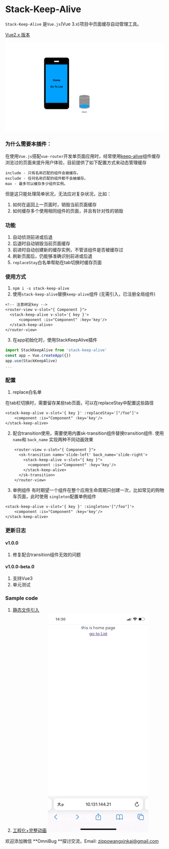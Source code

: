 # Stack-Keep-Alive
`Stack-Keep-Alive` 是`Vue.js`(Vue 3.x)项目中页面缓存自动管理工具。

[Vue2.x 版本](https://github.com/Zippowxk/vue-router-keep-alive-helper)

![img](./assets/stack.gif)

### 为什么需要本插件：
在使用```Vue.js```搭配```vue-router```开发单页面应用时，经常使用[keep-alive](https://v3.cn.vuejs.org/api/built-in-components.html#keep-alive)组件缓存浏览过的页面来提升用户体验，目前提供了如下配置方式来动态管理缓存
```
include - 只有名称匹配的组件会被缓存。
exclude - 任何名称匹配的组件都不会被缓存。
max - 最多可以缓存多少组件实例。
```
但是这只能处理简单状况，无法应对复杂状况，比如：

1. 如何在返回上一页面时，销毁当前页面缓存
2. 如何缓存多个使用相同组件的页面，并且有针对性的销毁

### 功能

1. 自动侦测前进或后退
2. 后退时自动销毁当前页面缓存
3. 前进时自动创建新的缓存实例，不管该组件是否被缓存过
4. 刷新页面后，仍能够准确识别前进或后退
5. `replaceStay`白名单帮助在tab切换时缓存页面

### 使用方式

1. ```npm i -s stack-keep-alive```
2. 使用``stack-keep-alive``替换``keep-alive``组件 (无需引入，已注册全局组件)
```vue
<!-- 注意绑定key -->  
<router-view v-slot="{ Component }">
  <stack-keep-alive v-slot='{ key }'> 
      <component :is="Component" :key='key'/>
  </stack-keep-alive>
</router-view>
```
3. 在app初始化时，使用StackKeepAlive插件
```javascript
import StackKeepAlive from 'stack-keep-alive'
const app = Vue.createApp({})
app.use(StackKeepAlive)
...
```

### 配置

1. replace白名单
  
  在tab栏切换时，需要留存某些tab页面，可以在replaceStay中配置这些路径
```vue
<stack-keep-alive v-slot='{ key }' :replaceStay='["/foo"]'> 
    <component :is="Component" :key='key'/>
</stack-keep-alive>
```
2. 配合transition使用，需要使用内置sk-transition组件替换transition组件.
  使用`name`和 `back_name` 实现两种不同动画效果

```vue
    <router-view v-slot="{ Component }">
      <sk-transition name='slide-left' back_name='slide-right'>
        <stack-keep-alive v-slot="{ key }">
          <component :is="Component" :key='key'/>
        </stack-keep-alive>
      </sk-transition>
    </router-view>
```
3. 单例组件
  有时期望一个组件在整个应用生命周期只创建一次，比如常见的购物车页面，此时使用 `singleton`配置单例组件

```vue
<stack-keep-alive v-slot='{ key }' :singleton='["/foo"]'> 
    <component :is="Component" :key='key'/>
</stack-keep-alive>
```


### 更新日志

#### v1.0.0
1. 修复配合transition组件无效的问题

#### v1.0.0-beta.0
1. 支持Vue3
2. 单元测试
### Sample code

1. [静态文件引入](./examples/)
2. [工程化+完整动画](https://github.com/Zippowxk/stack-keep-alive-sample)
![动画](https://github.com/Zippowxk/stack-keep-alive-sample/blob/main/imgs/sample.gif)


欢迎添加微信 **OmniBug **探讨交流，Email: zippowangxinkai@gmail.com

<!-- ALL-CONTRIBUTORS-LIST:START - Do not remove or modify this section -->
<!-- prettier-ignore-start -->
<!-- markdownlint-disable -->
<!-- markdownlint-restore -->
<!-- prettier-ignore-end -->

<!-- ALL-CONTRIBUTORS-LIST:END -->